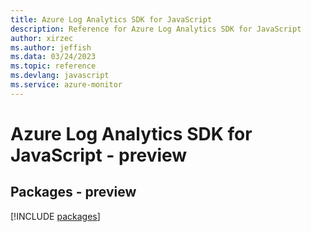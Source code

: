```yaml
---
title: Azure Log Analytics SDK for JavaScript
description: Reference for Azure Log Analytics SDK for JavaScript
author: xirzec
ms.author: jeffish
ms.data: 03/24/2023
ms.topic: reference
ms.devlang: javascript
ms.service: azure-monitor
---
```

# Azure Log Analytics SDK for JavaScript - preview
## Packages - preview
[!INCLUDE [packages](log-analytics-index.md)]